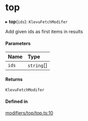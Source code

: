 # top
      
▸ **top**(`ids`): `KlevuFetchModifer`

Add given ids as first items in results

#### Parameters

| Name | Type |
| :------ | :------ |
| `ids` | `string`[] |

#### Returns

`KlevuFetchModifer`

#### Defined in

[modifiers/top/top.ts:10](https://github.com/klevultd/frontend-sdk/blob/db7f697/packages/klevu-core/src/modifiers/top/top.ts#L10)

